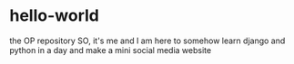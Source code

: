 # hello-world
the OP repository
SO, it's me and I am here to somehow learn django and python in a day and make a mini social media website
